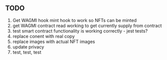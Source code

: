 ## TODO

1. Get WAGMI hook mint hook to work so NFTs can be minted
2. get WAGMI contract read working to get currently supply from contract
3. test smart contract functionality is working correctly - jest tests?
4. replace conent with real copy
5. replace images with actual NFT images
6. update privacy
7. test, test, test
